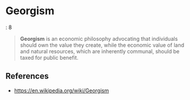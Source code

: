 # Georgism

: 8

> **Georgism** is an economic philosophy advocating that individuals should own the value they create, while the economic value of land and natural resources, which are inherently communal, should be taxed for public benefit.
> 

## References

- https://en.wikipedia.org/wiki/Georgism